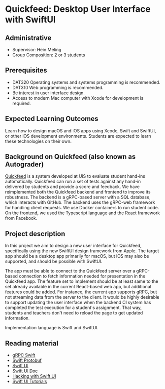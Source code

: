 # Quickfeed: Desktop User Interface with SwiftUI

## Administrative

- Supervisor: Hein Meling
- Group Composition: 2 or 3 students

## Prerequisites

- DAT320 Operating systems and systems programming is recommended.
- DAT310 Web programming is recommended.
- Be interest in user interface design.
- Access to modern Mac computer with Xcode for development is required.

## Expected Learning Outcomes

Learn how to design macOS and iOS apps using Xcode, Swift and SwiftUI, or other iOS development environments.
Students are expected to learn these technologies on their own.

## Background on Quickfeed (also known as Autograder)

[Quickfeed][1] is a system developed at UiS to evaluate student hand-ins automatically.
Quickfeed can run a set of tests against any hand-in delivered by students and provide a score and feedback.
We have reimplemented both the Quickfeed backend and frontend to improve its robustness.
The backend is a gRPC-based server with a SQL database, which interacts with GitHub.
The backend uses the gRPC-web framework for handling client requests.
We use Docker containers to run student code.
On the frontend, we used the Typescript language and the React framework from Facebook.

## Project description

In this project we aim to design a new user interface for Quickfeed, specifically using the new SwiftUI design framework from Apple.
The target app should be a desktop app primarily for macOS, but iOS may also be supported, and should be possible with SwiftUI.

The app must be able to connect to the Quickfeed server over a gRPC-based connection to fetch information needed for presentation in the Quickfeed app.
The feature set to implement should be at least same to the set already available in the current React-based web app, but additional features could be added.
For instance, the current app supports gRPC, but not streaming data from the server to the client.
It would be highly desirable to support updating the user interface when the backend CI system has completed the test execution for a student's assignment.
That way, students and teachers don't need to reload the page to get updated information.

Implementation language is Swift and SwiftUI.

## Reading material

- [gRPC Swift](https://github.com/grpc/grpc-swift)
- [Swift Protobuf](https://github.com/apple/swift-protobuf)
- [Swift UI](https://developer.apple.com/xcode/swiftui)
- [Swift UI Doc](https://developer.apple.com/documentation/swiftui)
- [Hacking with Swift UI](https://www.hackingwithswift.com/)
- [Swift UI Tutorials](https://developer.apple.com/tutorials/app-dev-training)

[1]: https://github.com/autograde/quickfeed
